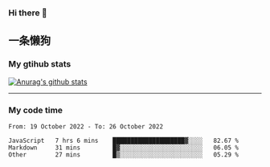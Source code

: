 ### Hi there 👋

## 一条懒狗
<!--
**kiss-me-quickly/kiss-me-quickly** is a ✨ _special_ ✨ repository because its `README.md` (this file) appears on your GitHub profile.

Here are some ideas to get you started:

- 🔭 I’m currently working on ...
- 🌱 I’m currently learning ...
- 👯 I’m looking to collaborate on ...
- 🤔 I’m looking for help with ...
- 💬 Ask me about ...
- 📫 How to reach me: ...
- 😄 Pronouns: ...
- ⚡ Fun fact: ...
-->


### My gtihub stats

[![Anurag's github stats](https://github-readme-stats.vercel.app/api?username=kiss-me-quickly)](https://github.com/anuraghazra/github-readme-stats)

***

### My code time

<!--START_SECTION:waka-->

```text
From: 19 October 2022 - To: 26 October 2022

JavaScript   7 hrs 6 mins    ████████████████████▓░░░░   82.67 %
Markdown     31 mins         █▓░░░░░░░░░░░░░░░░░░░░░░░   06.05 %
Other        27 mins         █▒░░░░░░░░░░░░░░░░░░░░░░░   05.29 %
```

<!--END_SECTION:waka-->

